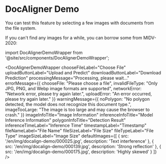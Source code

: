 # DocAligner Demo

You can test this feature by selecting a few images with documents from the file system.

If you can't find any images for a while, you can borrow some from MIDV-2020:

import DocAlignerDemoWrapper from '@site/src/components/DocAlignerDemoWrapper';

<DocAlignerDemoWrapper
chooseFileLabel="Choose File"
uploadButtonLabel="Upload and Predict"
downloadButtonLabel="Download Prediction"
processingMessage="Processing, please wait..."
errorMessage={{
    chooseFile: "Please choose a file",
    invalidFileType: "Only JPG, PNG, and Webp image formats are supported",
    networkError: "Network error, please try again later.",
    uploadError: "An error occurred, please try again later."
  }}
warningMessage={{
    noPolygon: "No polygon detected, the model does not recognize this document type.",
    imageTooLarge: "The image is too large and may cause the browser to crash."
  }}
imageInfoTitle="Image Information"
inferenceInfoTitle="Model Inference Information"
polygonInfoTitle="Detection Result"
inferenceTimeLabel="Inference Time"
timestampLabel="Timestamp"
fileNameLabel="File Name"
fileSizeLabel="File Size"
fileTypeLabel="File Type"
imageSizeLabel="Image Size"
defaultImages={[
{ src: '/en/img/docalign-demo/000025.jpg', description: 'Text interference' },
{ src: '/en/img/docalign-demo/000139.jpg', description: 'Strong reflection' },
{ src: '/en/img/docalign-demo/000175.jpg', description: 'Highly skewed' }
]}
/>
